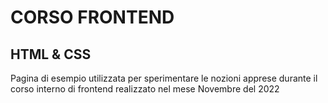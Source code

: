 # CORSO FRONTEND

## HTML & CSS
Pagina di esempio utilizzata per sperimentare le nozioni apprese durante il corso interno di frontend realizzato nel mese Novembre del 2022
